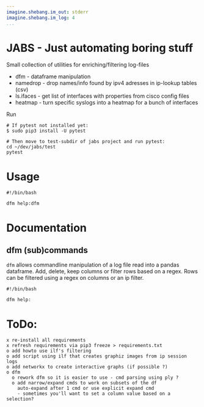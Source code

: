 ```yaml
---
imagine.shebang.im_out: stderr
imagine.shebang.im_log: 4
...
```


# JABS - Just automating boring stuff

Small collection of utilities for enriching/filtering log-files

- dfm - dataframe manipulation
- namedrop - drop names/info found by ipv4 adresses in ip-lookup tables (csv)
- ls.ifaces - get list of interfaces with properties from cisco config files
- heatmap - turn specific syslogs into a heatmap for a bunch of interfaces

Run

```
# If pytest not installed yet:
$ sudo pip3 install -U pytest

# Then move to test-subdir of jabs project and run pytest:
cd ~/dev/jabs/test
pytest
```

# Usage

```shebang
#!/bin/bash

dfm help:dfm
```

# Documentation

## dfm (sub)commands

`dfm` allows commandline manipulation of a log file read into a pandas
dataframe.  Add, delete, keep columns or filter rows based on a regex.  Rows
can be filtered using a regex on columns or an ip filter.

```shebang
#!/bin/bash

dfm help:
```

# ToDo:

    x re-install all requirements
    x refresh requirements via pip3 freeze > requirements.txt
    o add howto use ilf's filtering
    o add script using ilf that creates graphiz images from ip session logs
    o add networkx to create interactive graphs (if possible ?)
    o dfm
      o rework dfm so it is easier to use - cmd parsing using ply ?
      o add narrow/expand cmds to work on subsets of the df
        auto-expand after 1 cmd or use explicit expand cmd
        - sometimes you'll want to set a column value based on a selection?
